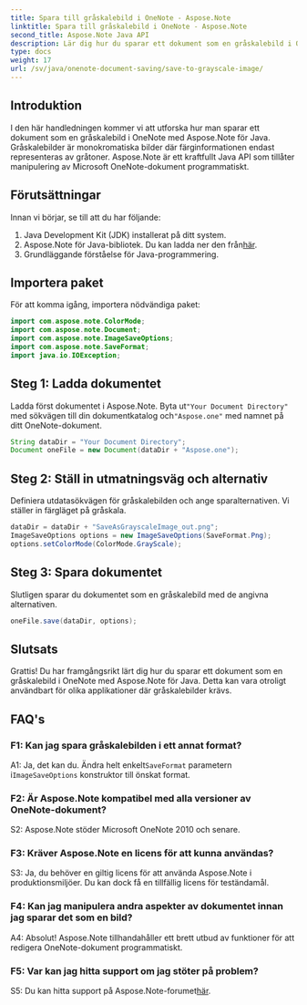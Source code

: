 ```yaml
---
title: Spara till gråskalebild i OneNote - Aspose.Note
linktitle: Spara till gråskalebild i OneNote - Aspose.Note
second_title: Aspose.Note Java API
description: Lär dig hur du sparar ett dokument som en gråskalebild i OneNote med Aspose.Note för Java. Hantera enkelt Microsoft OneNote-dokument programmatiskt.
type: docs
weight: 17
url: /sv/java/onenote-document-saving/save-to-grayscale-image/
---
```

## Introduktion

I den här handledningen kommer vi att utforska hur man sparar ett dokument som en gråskalebild i OneNote med Aspose.Note för Java. Gråskalebilder är monokromatiska bilder där färginformationen endast representeras av gråtoner. Aspose.Note är ett kraftfullt Java API som tillåter manipulering av Microsoft OneNote-dokument programmatiskt.

## Förutsättningar

Innan vi börjar, se till att du har följande:

1. Java Development Kit (JDK) installerat på ditt system.
2.  Aspose.Note för Java-bibliotek. Du kan ladda ner den från[här](https://releases.aspose.com/note/java/).
3. Grundläggande förståelse för Java-programmering.

## Importera paket

För att komma igång, importera nödvändiga paket:

```java
import com.aspose.note.ColorMode;
import com.aspose.note.Document;
import com.aspose.note.ImageSaveOptions;
import com.aspose.note.SaveFormat;
import java.io.IOException;
```

## Steg 1: Ladda dokumentet

 Ladda först dokumentet i Aspose.Note. Byta ut`"Your Document Directory"` med sökvägen till din dokumentkatalog och`"Aspose.one"` med namnet på ditt OneNote-dokument.

```java
String dataDir = "Your Document Directory";
Document oneFile = new Document(dataDir + "Aspose.one");
```

## Steg 2: Ställ in utmatningsväg och alternativ

Definiera utdatasökvägen för gråskalebilden och ange sparalternativen. Vi ställer in färgläget på gråskala.

```java
dataDir = dataDir + "SaveAsGrayscaleImage_out.png";
ImageSaveOptions options = new ImageSaveOptions(SaveFormat.Png);
options.setColorMode(ColorMode.GrayScale);
```

## Steg 3: Spara dokumentet

Slutligen sparar du dokumentet som en gråskalebild med de angivna alternativen.

```java
oneFile.save(dataDir, options);
```

## Slutsats

Grattis! Du har framgångsrikt lärt dig hur du sparar ett dokument som en gråskalebild i OneNote med Aspose.Note för Java. Detta kan vara otroligt användbart för olika applikationer där gråskalebilder krävs.

## FAQ's

### F1: Kan jag spara gråskalebilden i ett annat format?

 A1: Ja, det kan du. Ändra helt enkelt`SaveFormat` parametern i`ImageSaveOptions` konstruktor till önskat format.

### F2: Är Aspose.Note kompatibel med alla versioner av OneNote-dokument?

S2: Aspose.Note stöder Microsoft OneNote 2010 och senare.

### F3: Kräver Aspose.Note en licens för att kunna användas?

S3: Ja, du behöver en giltig licens för att använda Aspose.Note i produktionsmiljöer. Du kan dock få en tillfällig licens för teständamål.

### F4: Kan jag manipulera andra aspekter av dokumentet innan jag sparar det som en bild?

A4: Absolut! Aspose.Note tillhandahåller ett brett utbud av funktioner för att redigera OneNote-dokument programmatiskt.

### F5: Var kan jag hitta support om jag stöter på problem?

S5: Du kan hitta support på Aspose.Note-forumet[här](https://forum.aspose.com/c/note/28).